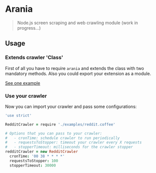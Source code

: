 # Arania
> Node.js screen scraping and web crawling module (work in progress...)

## Usage
### Extends crawler 'Class'
First of all you have to require `arania` and extends the class with two
mandatory methods. Also you could export your extension as a module.

[See one example]()

### Use your crawler
Now you can import your crawler and pass some configurations:

```coffeescript
'use strict'

RedditCrawler = require './examples/reddit.coffee'

# Options that you can pass to your crawler:
#   - cronTime: schedule crawler to run periodically
#   - requestsToStopper: timeout your crawler every X requests
#   - stopperTimeout: milliseconds for the crawler stopper
redditCrawler = new RedditCrawler
  cronTime: '00 38 * * * *'
  requestsToStopper: 100
  stopperTimeout: 30000
```